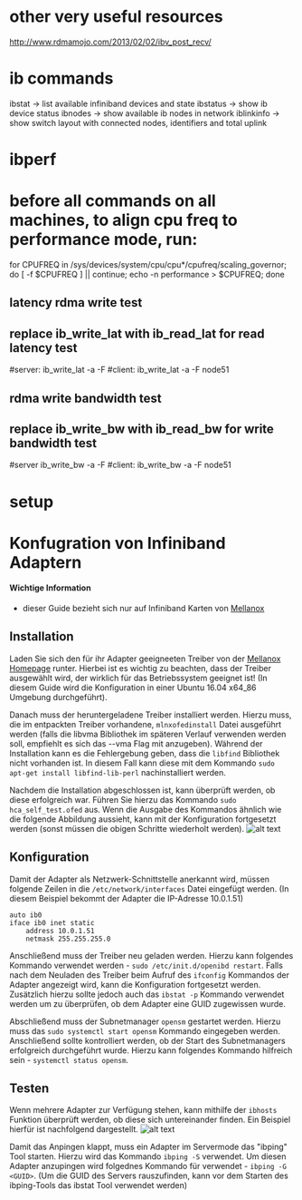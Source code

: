 # other very useful resources

http://www.rdmamojo.com/2013/02/02/ibv_post_recv/

# ib commands

ibstat -> list available infiniband devices and state
ibstatus -> show ib device status
ibnodes -> show available ib nodes in network
iblinkinfo -> show switch layout with connected nodes, identifiers and total uplink

# ibperf

# before all commands on all machines, to align cpu freq to performance mode, run:
for CPUFREQ in /sys/devices/system/cpu/cpu*/cpufreq/scaling_governor; do [ -f $CPUFREQ ] || continue; echo -n performance > $CPUFREQ; done

## latency rdma write test
## replace ib_write_lat with ib_read_lat for read latency test
#server:
ib_write_lat -a -F
#client:
ib_write_lat -a -F node51

## rdma write bandwidth test
## replace ib_write_bw with ib_read_bw for write bandwidth test
#server
ib_write_bw -a -F
#client:
ib_write_bw -a -F node51


# setup

# Konfugration von Infiniband Adaptern

#### Wichtige Information
- dieser Guide bezieht sich nur auf Infiniband Karten von [Mellanox](http://www.mellanox.com/index.php)


## Installation 
Laden Sie sich den für ihr Adapter geeigneeten Treiber von der [Mellanox Homepage](http://www.mellanox.com/page/software_overview_ib) runter. Hierbei ist es wichtig zu beachten, dass der Treiber ausgewählt wird, der wirklich für das Betriebssystem geeignet ist! (In diesem Guide wird die Konfiguration in einer Ubuntu 16.04 x64_86 Umgebung durchgeführt).

Danach muss der heruntergeladene Treiber installiert werden. Hierzu muss, die im entpackten Treiber vorhandene, `mlnxofedinstall` Datei ausgeführt werden (falls die libvma Bibliothek im späteren Verlauf verwenden werden soll, empfiehlt es sich das --vma Flag mit anzugeben). Während der Installation kann es die Fehlergebung geben, dass die `libfind` Bibliothek nicht vorhanden ist. In diesem Fall kann diese mit dem Kommando `sudo apt-get install libfind-lib-perl` nachinstalliert werden.

Nachdem die Installation abgeschlossen ist, kann überprüft werden, ob diese erfolgreich war. Führen Sie hierzu das Kommando `sudo hca_self_test.ofed` aus. Wenn die Ausgabe des Kommandos ähnlich wie die folgende Abbildung aussieht, kann mit der Konfiguration fortgesetzt werden (sonst müssen die obigen Schritte wiederholt werden).
![alt text](./doc/hca_self_test.png)

## Konfiguration

Damit der Adapter als Netzwerk-Schnittstelle anerkannt wird, müssen folgende Zeilen in die `/etc/network/interfaces` Datei eingefügt werden. (In diesem Beispiel bekommt der Adapter die IP-Adresse 10.0.1.51)
```
auto ib0
iface ib0 inet static
	address 10.0.1.51
	netmask 255.255.255.0
```
Anschließend muss der Treiber neu geladen werden. Hierzu kann folgendes Kommando verwendet werden - `sudo /etc/init.d/openibd restart`. Falls nach dem Neuladen des Treiber beim Aufruf des `ifconfig` Kommandos der Adapter angezeigt wird, kann die Konfiguration fortgesetzt werden. Zusätzlich hierzu sollte jedoch auch das `ibstat -p` Kommando verwendet werden um zu überprüfen, ob dem Adapter eine GUID zugewissen wurde.

Abschließend muss der Subnetmanager `opensm` gestartet werden. Hierzu muss das `sudo systemctl start opensm` Kommando eingegeben werden. Anschließend sollte kontrolliert werden, ob der Start des Subnetmanagers erfolgreich durchgeführt wurde. Hierzu kann folgendes Kommando hilfreich sein - `systemctl status opensm`.

## Testen

Wenn mehrere Adapter zur Verfügung stehen, kann mithilfe der `ibhosts` Funktion überprüft werden, ob diese sich untereinander finden. Ein Beispiel hierfür ist nachfolgend dargestellt.
![alt text](./doc/ibhosts.png)

Damit das Anpingen klappt, muss ein Adapter im Servermode das "ibping" Tool starten. Hierzu wird das Kommando `ibping -S` verwendet. Um diesen Adapter anzupingen wird folgednes Kommando für verwendet - `ibping -G <GUID>`. (Um die GUID des Servers rauszufinden, kann vor dem Starten des ibping-Tools das ibstat Tool verwendet werden)

